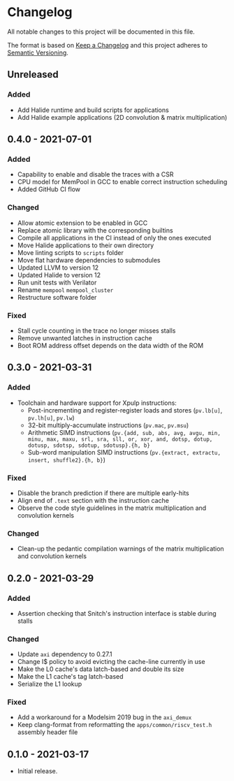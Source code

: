 # Changelog
All notable changes to this project will be documented in this file.

The format is based on [Keep a Changelog](http://keepachangelog.com/en/1.0.0/)
and this project adheres to [Semantic Versioning](http://semver.org/spec/v2.0.0.html).


## Unreleased

### Added
- Add Halide runtime and build scripts for applications
- Add Halide example applications (2D convolution & matrix multiplication)

## 0.4.0 - 2021-07-01

### Added
- Capability to enable and disable the traces with a CSR
- CPU model for MemPool in GCC to enable correct instruction scheduling
- Added GitHub CI flow

### Changed
- Allow atomic extension to be enabled in GCC
- Replace atomic library with the corresponding builtins
- Compile all applications in the CI instead of only the ones executed
- Move Halide applications to their own directory
- Move linting scripts to `scripts` folder
- Move flat hardware dependencies to submodules
- Updated LLVM to version 12
- Updated Halide to version 12
- Run unit tests with Verilator
- Rename `mempool` `mempool_cluster`
- Restructure software folder

### Fixed
- Stall cycle counting in the trace no longer misses stalls
- Remove unwanted latches in instruction cache
- Boot ROM address offset depends on the data width of the ROM

## 0.3.0 - 2021-03-31

### Added
- Toolchain and hardware support for Xpulp instructions:
  - Post-incrementing and register-register loads and stores (`pv.lb[u]`, `pv.lh[u]`, `pv.lw`)
  - 32-bit multiply-accumulate instructions (`pv.mac`, `pv.msu`)
  - Arithmetic SIMD instructions (`pv.{add, sub, abs, avg, avgu, min, minu, max, maxu, srl, sra, sll, or, xor, and, dotsp, dotup, dotusp, sdotsp, sdotup, sdotusp}.{h, b}`
  - Sub-word manipulation SIMD instructions (`pv.{extract, extractu, insert, shuffle2}.{h, b}`)

### Fixed
- Disable the branch prediction if there are multiple early-hits
- Align end of `.text` section with the instruction cache
- Observe the code style guidelines in the matrix multiplication and convolution kernels

### Changed
- Clean-up the pedantic compilation warnings of the matrix multiplication and convolution kernels

## 0.2.0 - 2021-03-29

### Added
- Assertion checking that Snitch's instruction interface is stable during stalls

### Changed
- Update `axi` dependency to 0.27.1
- Change I$ policy to avoid evicting the cache-line currently in use
- Make the L0 cache's data latch-based and double its size
- Make the L1 cache's tag latch-based
- Serialize the L1 lookup

### Fixed
- Add a workaround for a Modelsim 2019 bug in the `axi_demux`
- Keep clang-format from reformatting the `apps/common/riscv_test.h` assembly header file

## 0.1.0 - 2021-03-17
- Initial release.
